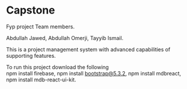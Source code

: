 # Capstone

Fyp project Team members. 

Abdullah Jawed,
Abdullah Omerji,
Tayyib Ismail.

This is a project management system with advanced capabilities of supporting features.



To run this project download the following  
npm install firebase,
npm install bootstrap@5.3.2,
npm install mdbreact,
npm install mdb-react-ui-kit.
